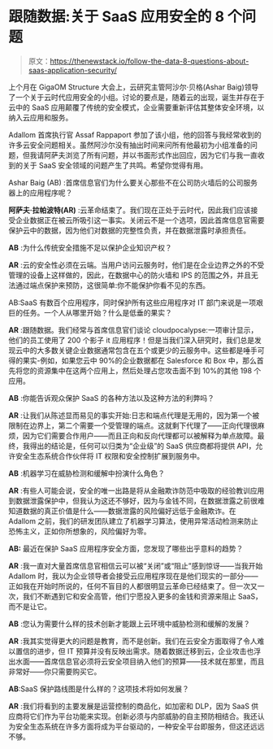 # 跟随数据:关于 SaaS 应用安全的 8 个问题

> 原文：<https://thenewstack.io/follow-the-data-8-questions-about-saas-application-security/>

上个月在 GigaOM Structure 大会上，云研究主管阿沙尔·贝格(Ashar Baig)领导了一个关于云时代应用安全的小组。讨论的要点是，随着云的出现，诞生并存在于云中的 SaaS 应用颠覆了传统的安全模式，企业需要重新评估其整体安全环境，以纳入云应用和服务。

Adallom 首席执行官 Assaf Rappaport 参加了该小组，他的回答与我经常收到的许多云安全问题相关。虽然阿沙尔没有抽出时间来问所有他最初为小组准备的问题，但我请阿萨夫浏览了所有问题，并以书面形式作出回应，因为它们与我一直收到的关于 SaaS 安全领域的问题产生了共鸣。希望你觉得有用。

Ashar Baig (AB) :首席信息官们为什么要关心那些不在公司防火墙后的公司服务器上的应用程序呢？

**阿萨夫·拉帕波特(AR)** :云革命结束了。我们现在正处于云时代，因此我们应该接受企业数据正在被云所吸引这一事实。关闭云不是一个选项，因此首席信息官需要保护云中的数据，因为他们对数据的完整性负责，并在数据泄露时承担责任。

**AB** :为什么传统安全措施不足以保护企业知识产权？

**AR** :云的安全性必须在云端。当用户访问云服务时，他们是在企业边界之外的不受管理的设备上这样做的，因此，在数据中心的防火墙和 IPS 的范围之外，并且无法通过端点保护来预防，这很简单:你不能保护你看不见的东西。

AB:SaaS 有数百个应用程序，同时保护所有这些应用程序对 IT 部门来说是一项艰巨的任务。一个人从哪里开始？什么是低垂的果实？

**AR** :跟随数据。我们经常与首席信息官们谈论 cloudpocalypse:一项审计显示，他们的员工使用了 200 个影子 it 应用程序！但是当我们深入研究时，我们总是发现云中的大多数关键企业数据通常包含在五个或更少的云服务中。这些都是唾手可得的果实-例如，如果您云中 90%的企业数据都在 Salesforce 和 Box 中，那么首先将您的资源集中在这两个应用上，然后处理占您攻击面不到 10%的其他 198 个应用。

**AB** :你能告诉观众保护 SaaS 的各种方法以及这种方法的利弊吗？

**AR** :让我们从陈述显而易见的事实开始:日志和端点代理是无用的，因为第一个被限制在边界上，第二个需要一个受管理的端点。这就剩下代理了——正向代理很麻烦，因为它们需要合作用户——而且正向和反向代理都可以被解释为单点故障。最终，我得出的结论是，任何可以归类为“企业级”的 SaaS 供应商都将提供 API，允许安全生态系统合作伙伴将 IT 权限和安全控制扩展到服务中。

**AB** :机器学习在威胁检测和缓解中扮演什么角色？

**AR** :有些人可能会说，安全的唯一出路是将从金融欺诈防范中吸取的经验教训应用到数据泄露保护中，但我认为这还不够好，因为与金钱不同，在数据泄露之前很难知道数据的真正价值是什么——数据泄露的风险偏好远低于金融欺诈。在 Adallom 之前，我们的研发团队建立了机器学习算法，使用异常活动检测来防止恐怖主义，正如你所想象的，风险偏好为零。

**AB:** 最近在保护 SaaS 应用程序安全方面，您发现了哪些出乎意料的趋势？

**AR** :我一直对大量首席信息官相信云可以被“关闭”或“阻止”感到惊讶——当我开始 Adallom 时，我以为企业领导者会接受云应用程序现在是他们现实的一部分——正如我在开始时所说的，任何不盲目的人都很明显云革命已经结束了。但一次又一次，我们不断遇到它和安全高管，他们宁愿投入更多的金钱和资源来阻止 SaaS，而不是让它。

**AB** :您认为需要什么样的技术创新才能跟上云环境中威胁检测和缓解的发展？

**AR** :我其实觉得更大的问题是教育，而不是创新。我们在云安全方面取得了令人难以置信的进步，但 IT 预算并没有反映出需求。随着数据迁移到云，企业攻击也浮出水面——首席信息官必须将云安全项目纳入他们的预算——技术就在那里，而且非常好——你只需要购买它。

**AB**:SaaS 保护路线图是什么样的？这项技术将如何发展？

**AR** :我们将看到的主要发展是运营控制的商品化，如加密和 DLP，因为 SaaS 供应商将它们作为平台功能来实现。创新必须与内部威胁的自主预防相结合。我还认为安全生态系统在许多方面将成为平台驱动的，一种安全平台即服务，但这还远远不够。

<svg xmlns:xlink="http://www.w3.org/1999/xlink" viewBox="0 0 68 31" version="1.1"><title>Group</title> <desc>Created with Sketch.</desc></svg>